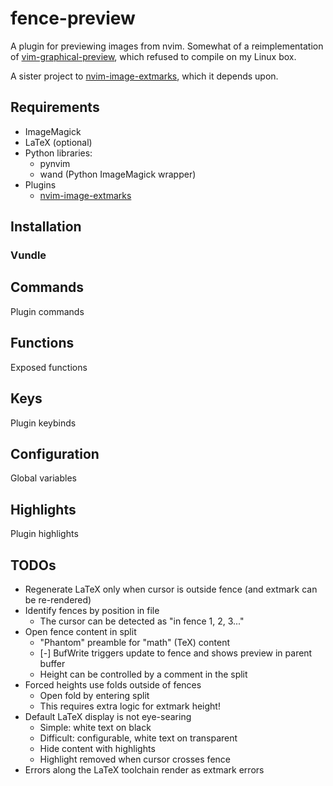 fence-preview
=============

A plugin for previewing images from nvim.
Somewhat of a reimplementation of [vim-graphical-preview](https://github.com/bytesnake/vim-graphical-preview),
which refused to compile on my Linux box.

A sister project to [nvim-image-extmarks](https://github.com/queue-miscreant/nvim-image-extmarks),
which it depends upon.


Requirements
------------

- ImageMagick
- LaTeX (optional)
- Python libraries:
    - pynvim
    - wand (Python ImageMagick wrapper)
- Plugins
    - [nvim-image-extmarks](https://github.com/queue-miscreant/nvim-image-extmarks)


Installation
------------

### Vundle

<!--
Place the following in `~/.config/nvim/init.vim`:
```vim
Plugin '...', { 'do': ':UpdateRemotePlugins' }
```
Make sure the file is sourced and run `:PluginInstall`.
-->


Commands
--------

Plugin commands


Functions
---------

Exposed functions


Keys
----

Plugin keybinds


Configuration
-------------

Global variables


Highlights
----------

Plugin highlights


TODOs
-----

- Regenerate LaTeX only when cursor is outside fence (and extmark can be re-rendered)
- Identify fences by position in file
  - The cursor can be detected as "in fence 1, 2, 3..." 
- Open fence content in split
    - "Phantom" preamble for "math" (TeX) content
    - [-] BufWrite triggers update to fence and shows preview in parent buffer
    - Height can be controlled by a comment in the split 
- Forced heights use folds outside of fences
    - Open fold by entering split
    - This requires extra logic for extmark height!
- Default LaTeX display is not eye-searing
    - Simple: white text on black
    - Difficult: configurable, white text on transparent
    - Hide content with highlights
    - Highlight removed when cursor crosses fence
- Errors along the LaTeX toolchain render as extmark errors
